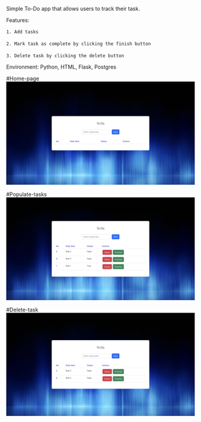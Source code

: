 Simple To-Do app that allows users to track their task.

Features:

    1. Add tasks
    
    2. Mark task as complete by clicking the finish button 
    
    3. Delete task by clicking the delete button 


Environment: Python, HTML, Flask, Postgres 


#Home-page
![homepage](/image/1.png)

#Populate-tasks
![addtask](/image/2.png)

#Delete-task
![delete](/image/3.png)


